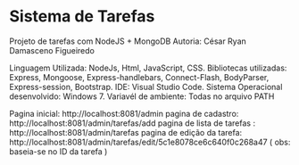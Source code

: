 # Sistema de Tarefas
Projeto de tarefas com NodeJS + MongoDB
Autoria: César Ryan Damasceno Figueiredo

Linguagem Utilizada: NodeJs, Html, JavaScript, CSS.
Bibliotecas utilizadas: Express, Mongoose, Express-handlebars, Connect-Flash, BodyParser, Express-session, Bootstrap. 
IDE: Visual Studio Code.
Sistema Operacional desenvolvido: Windows 7. 
Variavél de ambiente: Todas no arquivo PATH

Pagina inicial: http://localhost:8081/admin
pagina de cadastro: http://localhost:8081/admin/tarefas/add
pagina de lista de tarefas : http://localhost:8081/admin/tarefas
pagina de edição da tarefa: http://localhost:8081/admin/tarefas/edit/5c1e8078ce6c640f0c268a47 ( obs: baseia-se no ID da tarefa ) 
